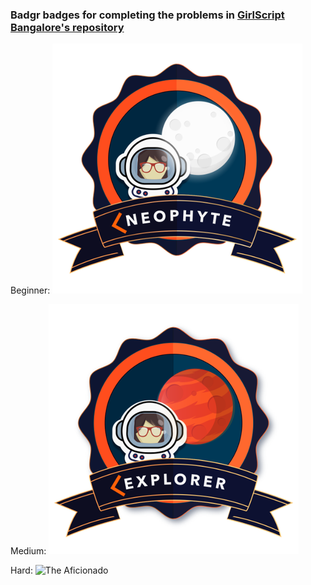 ### Badgr badges for completing the problems in [GirlScript Bangalore's repository](https://github.com/girlscript-blr/code-with-girlscript-bangalore/pull/48)

Beginner: [![The Neophyte](badges/THE_NEOPHYTE_2020-07-20.png)](https://api.eu.badgr.io/public/assertions/Ih_o7bVtSze9ri1ygahLGQ)

Medium: [![The Explorer](badges/THE_EXPLORER_2020-07-20.png)](https://api.eu.badgr.io/public/assertions/oQg7xwHmStWC7VsdGttcuA)

Hard: ![[The Aficionado](badges/)]()
